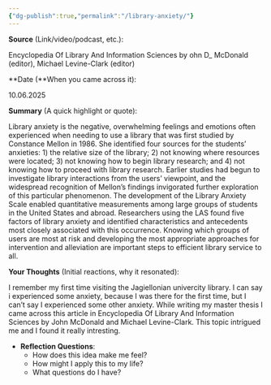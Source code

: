```yaml
---
{"dg-publish":true,"permalink":"/library-anxiety/"}
---
```


**Source** (Link/video/podcast, etc.):

Encyclopedia Of Library And Information Sciences by ohn D_ McDonald (editor), Michael Levine-Clark (editor)

**Date (**When you came across it):

10.06.2025

**Summary** (A quick highlight or quote):

Library anxiety is the negative, overwhelming feelings and emotions often experienced when needing to use a library that was first studied by Constance Mellon in 1986. She identified four sources for the students’ anxieties: 1) the relative size of the library; 2) not knowing where resources were located; 3) not knowing how to begin library research; and 4) not knowing how to proceed with library research. Earlier studies had begun to investigate library interactions from the users’ viewpoint, and the widespread recognition of Mellon’s findings invigorated further exploration of this particular phenomenon. The development of the Library Anxiety Scale enabled quantitative measurements among large groups of students in the United States and abroad. Researchers using the LAS found five factors of library anxiety and identified characteristics and antecedents most closely associated with this occurrence. Knowing which groups of users are most at risk and developing the most appropriate approaches for intervention and alleviation are important steps to efficient library service to all.

**Your Thoughts** (Initial reactions, why it resonated):

I remember my first time visiting the Jagiellonian univercity library. I can say i experienced some anxiety, because I was there for the first time, but I can’t say I experienced some other anxiety. While writing my master thesis I came across this article in Encyclopedia Of Library And Information Sciences by John McDonald and Michael Levine-Clark. This topic intrigued me and I found it really intresting.

- **Reflection Questions**:
    - How does this idea make me feel?
    - How might I apply this to my life?
    - What questions do I have?